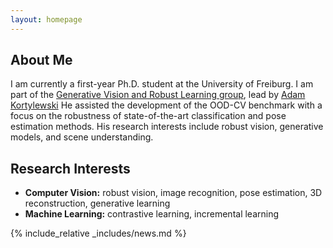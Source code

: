 ```yaml
---
layout: homepage
---
```


## About Me

I am currently a first-year Ph.D. student at the University of Freiburg. I am part of the [Generative Vision and Robust Learning group]("https://gvrl.mpi-inf.mpg.de"), lead by [Adam Kortylewski]("https://scholar.google.ch/citations?user=tRLUOBIAAAAJ&hl=de")
He assisted the development of the OOD-CV benchmark with a focus on the robustness of state-of-the-art classification and pose estimation methods. His research interests include robust vision, generative models, and scene understanding.
## Research Interests

- **Computer Vision:** robust vision, image recognition, pose estimation, 3D reconstruction, generative learning
- **Machine Learning:** contrastive learning, incremental learning

{% include_relative _includes/news.md %}
